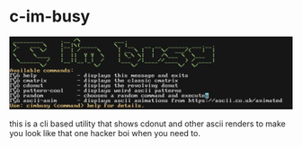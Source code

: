 # c-im-busy

![image](IMAGE.png)

this is a cli based utility that shows cdonut and other ascii renders to make you look like that one hacker boi when you need to.
